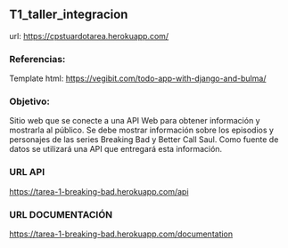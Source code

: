 ## T1_taller_integracion

url: https://cpstuardotarea.herokuapp.com/

### Referencias:

Template html: https://vegibit.com/todo-app-with-django-and-bulma/

### Objetivo: 
Sitio web que se conecte a una API Web para obtener información y mostrarla al público. Se debe mostrar información sobre los episodios y personajes de las series Breaking Bad y Better Call Saul. Como fuente de datos se utilizará una API que entregará esta información.

### URL API
https://tarea-1-breaking-bad.herokuapp.com/api

### URL DOCUMENTACIÓN
https://tarea-1-breaking-bad.herokuapp.com/documentation
